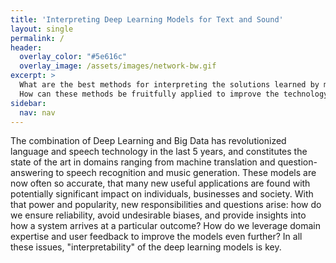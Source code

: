 ```yaml
---
title: 'Interpreting Deep Learning Models for Text and Sound'
layout: single
permalink: /
header:
  overlay_color: "#5e616c"
  overlay_image: /assets/images/network-bw.gif
excerpt: >
  What are the best methods for interpreting the solutions learned by modern deep learning algorithms in language modelling and related domains?
  How can these methods be fruitfully applied to improve the technology, to ensure ethical outcomes and to allow users to adapt them to their needs?
sidebar:
  nav: nav
---
```


The combination of Deep Learning and Big Data has revolutionized language and speech technology in the last 5 years, and constitutes the state of the art in domains ranging from machine translation and question-answering to speech recognition and music generation. These models are now often so accurate, that many new useful applications are found with potentially significant impact on individuals, businesses and society. With that power and popularity, new responsibilities and questions arise: how do we ensure reliability, avoid undesirable biases, and provide insights into how a system arrives at a particular outcome? How do we leverage domain expertise and user feedback to improve the models even further? In all these issues, "interpretability" of the deep learning models is key.
